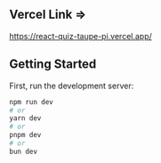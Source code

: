 ## Vercel Link =>
https://react-quiz-taupe-pi.vercel.app/

## Getting Started

First, run the development server:

```bash
npm run dev
# or
yarn dev
# or
pnpm dev
# or
bun dev
```
